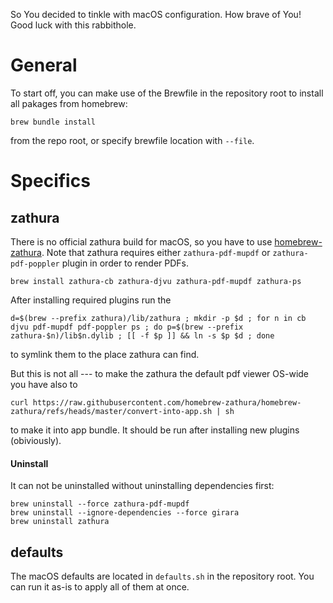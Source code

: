 So You decided to tinkle with macOS configuration. How brave of You! Good luck
with this rabbithole.

# General
To start off, you can make use of the Brewfile in the repository root to
install all pakages from homebrew:

    brew bundle install 

from the repo root, or specify brewfile
location with `--file`.

# Specifics
## zathura
There is no official zathura build for macOS, so you have to use
[homebrew-zathura](https://github.com/homebrew-zathura/homebrew-zathura). 
Note that zathura requires either
`zathura-pdf-mupdf` or `zathura-pdf-poppler` plugin in order to render PDFs.

    brew install zathura-cb zathura-djvu zathura-pdf-mupdf zathura-ps

After installing required plugins run the 

    d=$(brew --prefix zathura)/lib/zathura ; mkdir -p $d ; for n in cb djvu pdf-mupdf pdf-poppler ps ; do p=$(brew --prefix zathura-$n)/lib$n.dylib ; [[ -f $p ]] && ln -s $p $d ; done

to symlink them to the place zathura can find.

But this is not all --- to make the zathura the default pdf viewer OS-wide you have also to 

    curl https://raw.githubusercontent.com/homebrew-zathura/homebrew-zathura/refs/heads/master/convert-into-app.sh | sh

to make it into app bundle. It should be run after installing new plugins
(obiviously).

#### Uninstall 
It can not be uninstalled without uninstalling dependencies first:

    brew uninstall --force zathura-pdf-mupdf
    brew uninstall --ignore-dependencies --force girara
    brew uninstall zathura

## defaults
The macOS defaults are located in
`defaults.sh` in the repository root. You
can run it as-is to apply all of them at
once.
